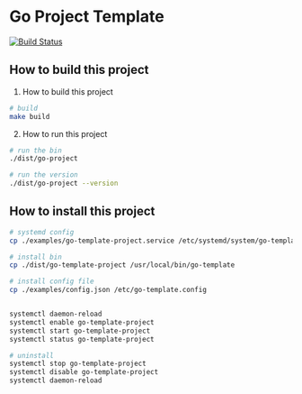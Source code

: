 # Go Project Template

[![Build Status](https://ci.zouying.work/api/badges/xpzouying/go-template/status.svg)](https://ci.zouying.work/xpzouying/go-template)

## How to build this project

1. How to build this project

```bash
# build
make build
```

2. How to run this project

```bash
# run the bin
./dist/go-project

# run the version
./dist/go-project --version
```

## How to install this project

```bash
# systemd config
cp ./examples/go-template-project.service /etc/systemd/system/go-template.service

# install bin
cp ./dist/go-template-project /usr/local/bin/go-template

# install config file
cp ./examples/config.json /etc/go-template.config


systemctl daemon-reload
systemctl enable go-template-project
systemctl start go-template-project
systemctl status go-template-project

# uninstall
systemctl stop go-template-project
systemctl disable go-template-project
systemctl daemon-reload
```
